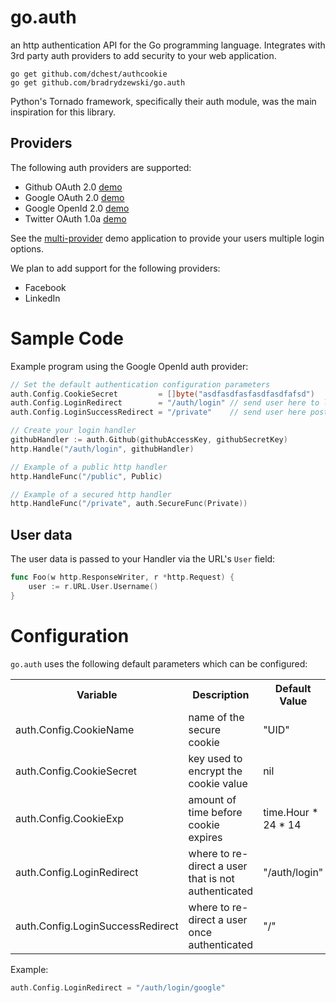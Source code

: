 # go.auth
an http authentication API for the Go programming language. Integrates with 3rd party auth providers to add security to your web application.

	go get github.com/dchest/authcookie
    go get github.com/bradrydzewski/go.auth
    
Python's Tornado framework, specifically their auth module, was the main inspiration for this library.

## Providers
The following auth providers are supported:

* Github OAuth 2.0 [demo](https://github.com/bradrydzewski/go.auth/tree/master/examples/github)
* Google OAuth 2.0 [demo](https://github.com/bradrydzewski/go.auth/tree/master/examples/google)
* Google OpenId 2.0 [demo](https://github.com/bradrydzewski/go.auth/tree/master/examples/openid)
* Twitter OAuth 1.0a [demo](https://github.com/bradrydzewski/go.auth/tree/master/examples/twitter)

See the [multi-provider](https://github.com/bradrydzewski/go.auth/tree/master/examples/multiple) demo application to provide your users multiple login options.

We plan to add support for the following providers:

* Facebook
* LinkedIn

# Sample Code
Example program using the Google OpenId auth provider:

```go
// Set the default authentication configuration parameters
auth.Config.CookieSecret         = []byte("asdfasdfasfasdfasdfafsd")
auth.Config.LoginRedirect        = "/auth/login" // send user here to login
auth.Config.LoginSuccessRedirect = "/private"    // send user here post-login

// Create your login handler
githubHandler := auth.Github(githubAccessKey, githubSecretKey)
http.Handle("/auth/login", githubHandler)

// Example of a public http handler
http.HandleFunc("/public", Public)

// Example of a secured http handler
http.HandleFunc("/private", auth.SecureFunc(Private))
```

## User data
The user data is passed to your Handler via the URL's `User` field:

```go
func Foo(w http.ResponseWriter, r *http.Request) {
	user := r.URL.User.Username()
}
```

# Configuration
`go.auth` uses the following default parameters which can be configured:

<table>
<tr>
 <th>Variable</th>
 <th>Description</th>
 <th>Default Value</th>
</tr>
<tr>
 <td>auth.Config.CookieName</td>
 <td>name of the secure cookie</td>
 <td>"UID"</td>
</tr>
<tr>
 <td>auth.Config.CookieSecret</td>
 <td>key used to encrypt the cookie value</td>
 <td>nil</td>
</tr>
<tr>
 <td>auth.Config.CookieExp</td>
 <td>amount of time before cookie expires</td>
 <td>time.Hour * 24 * 14</td>
</tr>
<tr>
 <td>auth.Config.LoginRedirect</td>
 <td>where to re-direct a user that is not authenticated</td>
 <td>"/auth/login"</td>
</tr>
<tr>
 <td>auth.Config.LoginSuccessRedirect</td>
 <td>where to re-direct a user once authenticated</td>
 <td>"/"</td>
</tr>
</table>

Example:

```go
auth.Config.LoginRedirect = "/auth/login/google"
```
